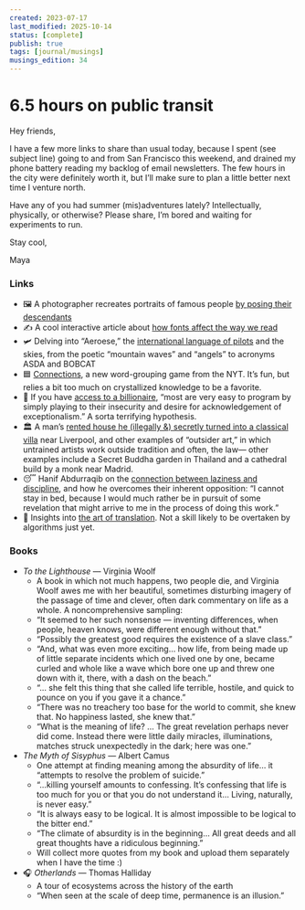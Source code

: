 ```yaml
---
created: 2023-07-17
last_modified: 2025-10-14
status: [complete]
publish: true
tags: [journal/musings]
musings_edition: 34
---
```


# 6.5 hours on public transit

Hey friends,

I have a few more links to share than usual today, because I spent (see subject line) going to and from San Francisco this weekend, and drained my phone battery reading my backlog of email newsletters. The few hours in the city were definitely worth it, but I’ll make sure to plan a little better next time I venture north.

Have any of you had summer (mis)adventures lately? Intellectually, physically, or otherwise? Please share, I’m bored and waiting for experiments to run.

Stay cool,

Maya

### Links

- 🖼️ A photographer recreates portraits of famous people [by posing their descendants](https://www.thisiscolossal.com/2020/07/drew-gardner-descendants/?utm_source=newsletter&utm_medium=email&utm_term=Wed+Jul+05+2023&utm_campaign=Post+Colonial+Rainbow+Punks)
- ✍️ A cool interactive article about [how fonts affect the way we read](https://www.washingtonpost.com/technology/interactive/2023/best-font-you-test-types-styles/?pwapi_token=eyJ0eXAiOiJKV1QiLCJhbGciOiJIUzI1NiJ9.eyJzdWJpZCI6IjIwMDAxMTk4IiwicmVhc29uIjoiZ2lmdCIsIm5iZiI6MTY4ODI3MDQwMCwiaXNzIjoic3Vic2NyaXB0aW9ucyIsImV4cCI6MTY4OTU2NjM5OSwiaWF0IjoxNjg4MjcwNDAwLCJqdGkiOiJlOWVjNmRkNC1kNzYzLTRjNDctOGUxNC1kMWE1NWEyNjBkYTIiLCJ1cmwiOiJodHRwczovL3d3dy53YXNoaW5ndG9ucG9zdC5jb20vdGVjaG5vbG9neS9pbnRlcmFjdGl2ZS8yMDIzL2Jlc3QtZm9udC15b3UtdGVzdC10eXBlcy1zdHlsZXMvIn0.e2U3kS8hPgsjekJUGfdC4xf38Ua0qd0UYj9eYGxs9x4&itid=gfta&font=grotesque_sans)
- 🛩️ Delving into “Aeroese,” the [international language of pilots](https://aeon.co/essays/the-language-of-the-cockpit-is-technical-obscure-and-irresistibly-romantic?utm_source=substack&utm_medium=email) and the skies, from the poetic “mountain waves” and “angels” to acronyms ASDA and BOBCAT
- 🟦 [Connections](https://www.nytimes.com/games/connections), a new word-grouping game from the NYT. It’s fun, but relies a bit too much on crystallized knowledge to be a favorite.
- 💸 If you have [access to a billionaire](https://www.anildash.com/2023/07/07/vc-qanon/), “most are very easy to program by simply playing to their insecurity and desire for acknowledgement of exceptionalism.” A sorta terrifying hypothesis.
- 🏛️ A man’s [rented house he (illegally &) secretly turned into a classical villa](https://longreads.com/2023/07/13/how-an-extreme-diy-project-sparked-a-debate-about-art/) near Liverpool, and other examples of “outsider art,” in which untrained artists work outside tradition and often, the law— other examples include a Secret Buddha garden in Thailand and a cathedral build by a monk near Madrid.
- 😴  Hanif Abdurraqib on the [connection between laziness and discipline](https://austinkleon.com/2023/07/10/laziness-and-discipline/?utm_source=substack&utm_medium=email), and how he overcomes their inherent opposition: “I cannot stay in bed, because I would much rather be in pursuit of some revelation that might arrive to me in the process of doing this work.”
- 💬 Insights into [the art of translation](https://www.nytimes.com/interactive/2023/07/07/books/literature-translation.html?utm_source=Sailthru&utm_medium=email&utm_campaign=Lit%20Hub%20Weekly:%20July%2010-14,%202023&utm_term=lithub_weekly_master_list). Not a skill likely to be overtaken by algorithms just yet.

### Books

- *To the Lighthouse* — Virginia Woolf
    - A book in which not much happens, two people die, and Virginia Woolf awes me with her beautiful, sometimes disturbing imagery of the passage of time and clever, often dark commentary on life as a whole. A noncomprehensive sampling:
    - “It seemed to her such nonsense — inventing differences, when people, heaven knows, were different enough without that.”
    - “Possibly the greatest good requires the existence of a slave class.”
    - “And, what was even more exciting… how life, from being made up of little separate incidents which one lived one by one, became curled and whole like a wave which bore one up and threw one down with it, there, with a dash on the beach.”
    - “… she felt this thing that she called life terrible, hostile, and quick to pounce on you if you gave it a chance.”
    - “There was no treachery too base for the world to commit, she knew that. No happiness lasted, she knew that.”
    - “What is the meaning of life? … The great revelation perhaps never did come. Instead there were little daily miracles, illuminations, matches struck unexpectedly in the dark; here was one.”
- *The Myth of Sisyphus* — Albert Camus
    - One attempt at finding meaning among the absurdity of life… it “attempts to resolve the problem of suicide.”
    - “…killing yourself amounts to confessing. It’s confessing that life is too much for you or that you do not understand it… Living, naturally, is never easy.”
    - “It is always easy to be logical. It is almost impossible to be logical to the bitter end.”
    - “The climate of absurdity is in the beginning… All great deeds and all great thoughts have a ridiculous beginning.”
    - Will collect more quotes from my book and upload them separately when I have the time :)
- 🎧 *Otherlands* — Thomas Halliday
    - A tour of ecosystems across the history of the earth
    - “When seen at the scale of deep time, permanence is an illusion.”
